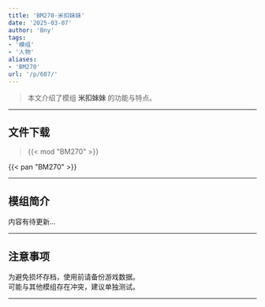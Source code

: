 ```yaml
---
title: 'BM270-米扣妹妹'
date: '2025-03-07'
author: 'Bny'
tags:
- '模组'
- '人物'
aliases:
- 'BM270'
url: '/p/687/'
---
```


> 本文介绍了模组 **米扣妹妹** 的功能与特点。

---

## 文件下载  

> {{< mod "BM270" >}}  

{{< pan "BM270" >}}  

---

## 模组简介

>  
内容有待更新...  

---

## 注意事项

>  
为避免损坏存档，使用前请备份游戏数据。  
可能与其他模组存在冲突，建议单独测试。  

---

